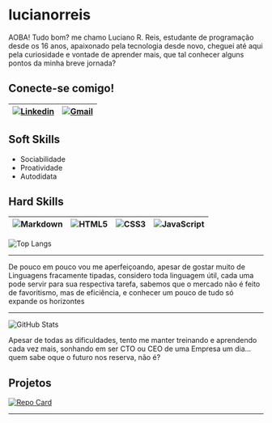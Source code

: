 # lucianorreis

AOBA! Tudo bom? me chamo Luciano R. Reis, estudante de programação desde os 16 anos, apaixonado pela tecnologia desde novo, cheguei até aqui pela curiosidade e vontade de aprender mais, que tal conhecer alguns pontos da minha breve jornada?

## Conecte-se comigo!

| [![Linkedin](https://img.shields.io/badge/LinkedIn-0077B5?style=for-the-badge&logo=linkedin&logoColor=white)](https://www.linkedin.com/in/luciano-rodrigues-dos-reis-1394512a8/) | [![Gmail](https://img.shields.io/badge/Gmail-333333?style=for-the-badge&logo=gmail&logoColor=red)](mailto:lrr.arms233@gmail.com) |
| ---------------------------------------------------------------------------------------------------------------------------------------- | -------------------------------------------------------------------------------------------------------------------------------------------------------------------------------- | 

## Soft Skills

- Sociabilidade
- Proatividade
- Autodidata

## Hard Skills

| ![Markdown](https://img.shields.io/badge/Markdown-000?style=for-the-badge&logo=markdown) | ![HTML5](https://img.shields.io/badge/HTML5-E34F26?style=for-the-badge&logo=html5&logoColor=white) | ![CSS3](https://img.shields.io/badge/CSS3-1572B6?style=for-the-badge&logo=css3&logoColor=white) | ![JavaScript](https://img.shields.io/badge/JavaScript-F7DF1E?style=for-the-badge&logo=javascript&logoColor=black) |
| ---------------------------------------------------------------------------------------- | -------------------------------------------------------------------------------------------------- | ----------------------------------------------------------------------------------------------- | ----------------------------------------------------------------------------------------------------------------- |

![Top Langs](https://github-readme-stats-git-masterrstaa-rickstaa.vercel.app/api/top-langs/?username=lucianorreis&bg_color=000&border_color=30A3DC&title_color=E94D5F&text_color=FFF)

<hr>

De pouco em pouco vou me aperfeiçoando, apesar de gostar muito de Linguagens fracamente tipadas, considero toda linguagem útil, cada uma pode servir para sua respectiva tarefa, sabemos que o mercado não é feito de favoritismo, mas de eficiência, e conhecer um pouco de tudo só expande os horizontes

<hr>

![GitHub Stats](https://github-readme-stats.vercel.app/api?username=lucianorreis&theme=transparent&bg_color=000&border_color=30A3DC&show_icons=true&icon_color=30A3DC&title_color=E94D5F&text_color=FFF)

Apesar de todas as dificuldades, tento me manter treinando e aprendendo cada vez mais, sonhando em ser CTO ou CEO de uma Empresa um dia... quem sabe oque o futuro nos reserva, não é?

## Projetos

[![Repo Card](https://github-readme-stats.vercel.app/api/pin/?username=lucianorreis&repo=dio-lab-open-source&bg_color=000&border_color=30A3DC&show_icons=true&icon_color=30A3DC&title_color=E94D5F&text_color=FFF)](https://github.com/lucianorreis/dio-lab-open-source)

<hr>


<!--
**lucianorreis/lucianorreis** is a ✨ _special_ ✨ repository because its `README.md` (this file) appears on your GitHub profile.

Here are some ideas to get you started:

- 🔭 I’m currently working on ...
- 🌱 I’m currently learning ...
- 👯 I’m looking to collaborate on ...
- 🤔 I’m looking for help with ...
- 💬 Ask me about ...
- 📫 How to reach me: ...
- 😄 Pronouns: ...
- ⚡ Fun fact: ...
-->
